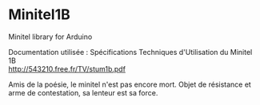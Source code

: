 # Minitel1B
Minitel library for Arduino

Documentation utilisée : Spécifications Techniques d'Utilisation du Minitel 1B<br>
http://543210.free.fr/TV/stum1b.pdf

Amis de la poésie, le minitel n'est pas encore mort. Objet de résistance et arme de contestation, sa lenteur est sa force.
